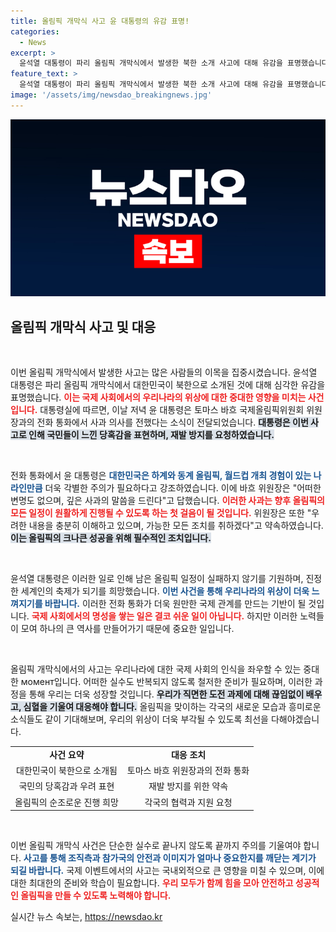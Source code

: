 ```yaml
---
title: 올림픽 개막식 사고 윤 대통령의 유감 표명!
categories:
  - News
excerpt: >
  윤석열 대통령이 파리 올림픽 개막식에서 발생한 북한 소개 사고에 대해 유감을 표명했습니다. 바흐 IOC 위원장은 깊은 사과를 전하며 재발 방지를 약속했습니다. 진정한 세계인의 축제를 위해 남은 일정에 최선을 다할 방침입니다.
feature_text: >
  윤석열 대통령이 파리 올림픽 개막식에서 발생한 북한 소개 사고에 대해 유감을 표명했습니다. 바흐 IOC 위원장은 깊은 사과를 전하며 재발 방지를 약속했습니다. 진정한 세계인의 축제를 위해 남은 일정에 최선을 다할 방침입니다.
image: '/assets/img/newsdao_breakingnews.jpg'
---
```


<p><img src="/assets/img/newsdao_breakingnews.jpg" alt="firstkoreanews 속보" /></p>

<h2 data-ke-size="size26">올림픽 개막식 사고 및 대응</h2>

<p data-ke-size="size16">&nbsp;</p>

<p>이번 올림픽 개막식에서 발생한 사고는 많은 사람들의 이목을 집중시켰습니다. 윤석열 대통령은 파리 올림픽 개막식에서 대한민국이 북한으로 소개된 것에 대해 심각한 유감을 표명했습니다. <b><span style="color: #ee2323;">이는 국제 사회에서의 우리나라의 위상에 대한 중대한 영향을 미치는 사건입니다.</span></b> 대통령실에 따르면, 이날 저녁 윤 대통령은 토마스 바흐 국제올림픽위원회 위원장과의 전화 통화에서 사과 의사를 전했다는 소식이 전달되었습니다. <b><span style="background-color: #21538527;">대통령은 이번 사고로 인해 국민들이 느낀 당혹감을 표현하며, 재발 방지를 요청하였습니다.</span></b> </p>

<p data-ke-size="size16">&nbsp;</p>

<p>전화 통화에서 윤 대통령은 <b><span style="color: #1a5490;">대한민국은 하계와 동계 올림픽, 월드컵 개최 경험이 있는 나라인만큼</span></b> 더욱 각별한 주의가 필요하다고 강조하였습니다. 이에 바흐 위원장은 "어떠한 변명도 없으며, 깊은 사과의 말씀을 드린다"고 답했습니다. <b><span style="color: #ee2323;">이러한 사과는 향후 올림픽의 모든 일정이 원활하게 진행될 수 있도록 하는 첫 걸음이 될 것입니다.</span></b> 위원장은 또한 "우려한 내용을 충분히 이해하고 있으며, 가능한 모든 조치를 취하겠다"고 약속하였습니다. <b><span style="background-color: #21538527;">이는 올림픽의 크나큰 성공을 위해 필수적인 조치입니다.</span></b></p>

<p data-ke-size="size16">&nbsp;</p>

<p>윤석열 대통령은 이러한 일로 인해 남은 올림픽 일정이 실패하지 않기를 기원하며, 진정한 세계인의 축제가 되기를 희망했습니다. <b><span style="color: #1a5490;">이번 사건을 통해 우리나라의 위상이 더욱 느껴지기를 바랍니다.</span></b> 이러한 전화 통화가 더욱 원만한 국제 관계를 만드는 기반이 될 것입니다. <b><span style="color: #ee2323;">국제 사회에서의 명성을 쌓는 일은 결코 쉬운 일이 아닙니다.</span></b> 하지만 이러한 노력들이 모여 하나의 큰 역사를 만들어가기 때문에 중요한 일입니다.</p>

<p data-ke-size="size16">&nbsp;</p>

<p>올림픽 개막식에서의 사고는 우리나라에 대한 국제 사회의 인식을 좌우할 수 있는 중대한 момент입니다. 어떠한 실수도 반복되지 않도록 철저한 준비가 필요하며, 이러한 과정을 통해 우리는 더욱 성장할 것입니다. <b><span style="background-color: #21538527;">우리가 직면한 도전 과제에 대해 끊임없이 배우고, 심혈을 기울여 대응해야 합니다.</span></b> 올림픽을 맞이하는 각국의 새로운 모습과 흥미로운 소식들도 같이 기대해보며, 우리의 위상이 더욱 부각될 수 있도록 최선을 다해야겠습니다. </p>

<table style="width: 100%;">
  <tr>
    <td style="text-align: center; height: 17px;"><b>사건 요약</b></td>
    <td style="text-align: center; height: 17px;"><b>대응 조치</b></td>
  </tr>
  <tr>
    <td style="text-align: center; height: 17px;">대한민국이 북한으로 소개됨</td>
    <td style="text-align: center; height: 17px;">토마스 바흐 위원장과의 전화 통화</td>
  </tr>
  <tr>
    <td style="text-align: center; height: 17px;">국민의 당혹감과 우려 표현</td>
    <td style="text-align: center; height: 17px;">재발 방지를 위한 약속</td>
  </tr>
  <tr>
    <td style="text-align: center; height: 17px;">올림픽의 순조로운 진행 희망</td>
    <td style="text-align: center; height: 17px;">각국의 협력과 지원 요청</td>
  </tr>
</table>

<p data-ke-size="size16">&nbsp;</p>

<p>이번 올림픽 개막식 사건은 단순한 실수로 끝나지 않도록 끝까지 주의를 기울여야 합니다. <b><span style="color: #1a5490;">사고를 통해 조직측과 참가국의 안전과 이미지가 얼마나 중요한지를 깨닫는 계기가 되길 바랍니다.</span></b> 국제 이벤트에서의 사고는 국내외적으로 큰 영향을 미칠 수 있으며, 이에 대한 최대한의 준비와 학습이 필요합니다. <b><span style="color: #ee2323;">우리 모두가 함께 힘을 모아 안전하고 성공적인 올림픽을 만들 수 있도록 노력해야 합니다.</span></b></p>
실시간 뉴스 속보는, <a href="https://newsdao.kr" rel="dofollow">https://newsdao.kr</a>


